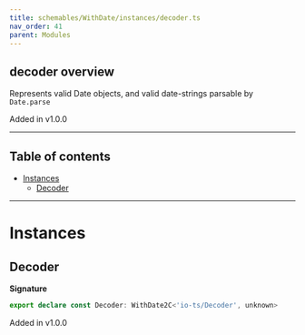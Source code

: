 ```yaml
---
title: schemables/WithDate/instances/decoder.ts
nav_order: 41
parent: Modules
---
```


## decoder overview

Represents valid Date objects, and valid date-strings parsable by `Date.parse`

Added in v1.0.0

---

<h2 class="text-delta">Table of contents</h2>

- [Instances](#instances)
  - [Decoder](#decoder)

---

# Instances

## Decoder

**Signature**

```ts
export declare const Decoder: WithDate2C<'io-ts/Decoder', unknown>
```

Added in v1.0.0
